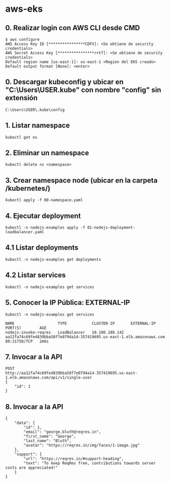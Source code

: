 # aws-eks

## 0. Realizar login con AWS CLI desde CMD
```
$ aws configure
AWS Access Key ID [****************CDFV]: <Se obtiene de security credentials>
AWS Secret Access Key [****************r+tf]: <Se obtiene de security credentials>
Default region name [us-east-1]: us-east-1 <Region del EKS creado>
Default output format [None]: <enter>
```

## 0. Descargar kubeconfig y ubicar en "C:\Users\USER\.kube" con nombre "config" sin extensión
```
C:\Users\USER\.kube\config
```

## 1. Listar namespace
```
kubectl get ns
```

## 2. Eliminar un namespace
```
kubectl delete ns <namespace>
```

## 3. Crear namespace node (ubicar en la carpeta /kubernetes/)
```
kubectl apply -f 00-namespace.yaml
```

## 4. Ejecutar deployment
```
kubectl -n nodejs-examples apply -f 01-nodejs-deployment-loadbalancer.yaml
```

## 4.1 Listar deployments
```
kubectl -n nodejs-examples get deployments
```

## 4.2 Listar services
```
kubectl -n nodejs-examples get services
```


## 5. Conocer la IP Pública: EXTERNAL-IP
```
kubectl -n nodejs-examples get services
```

```
NAME                   TYPE           CLUSTER-IP       EXTERNAL-IP                                                              PORT(S)        AGE
nodejs-invoke-reqres   LoadBalancer   10.100.188.142   aa12fa74c69fe4839bba58f7e0794a14-357419695.us-east-1.elb.amazonaws.com   80:31750/TCP   2m6s
```

## 7. Invocar a la API
```
POST
http://aa12fa74c69fe4839bba58f7e0794a14-357419695.us-east-1.elb.amazonaws.com/api/v1/single-user
{
    "id": 1
}
```

## 8. Invocar a la API
```
{
    "data": {
        "id": 1,
        "email": "george.bluth@reqres.in",
        "first_name": "George",
        "last_name": "Bluth",
        "avatar": "https://reqres.in/img/faces/1-image.jpg"
    },
    "support": {
        "url": "https://reqres.in/#support-heading",
        "text": "To keep ReqRes free, contributions towards server costs are appreciated!"
    }
}
```